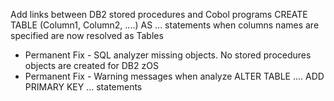 Add links between DB2 stored procedures and Cobol programs
CREATE TABLE (Column1, Column2, ....) AS ... statements when columns names are specified are now resolved as Tables
- Permanent Fix - SQL analyzer missing objects. No stored procedures objects are created for DB2 zOS
- Permanent Fix - Warning messages when analyze ALTER TABLE .... ADD PRIMARY KEY ... statements